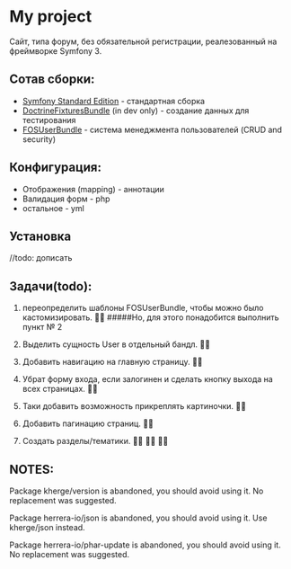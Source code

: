 My project 
==========
Сайт, типа форум, без обязательной регистрации, реалезованный на фреймворке Symfony 3.


**Сотав сборки:**
-----------------

* [Symfony Standard Edition](https://github.com/symfony/symfony-standard) - стандартная сборка 
* [DoctrineFixturesBundle](https://github.com/doctrine/DoctrineFixturesBundle) (in dev only) - создание данных для тестирования
* [FOSUserBundle](https://github.com/FriendsOfSymfony/FOSUserBundle) - система менеджмента пользователей (CRUD and security)

**Конфигурация**:
--------------
   * Отображения (mapping) - аннотации
   * Валидация форм - php
   * остальное - yml
  
**Установка**
-------------
//todo: дописать

Задачи(todo):
----
1. переопределить шаблоны FOSUserBundle, чтобы можно было кастомизировать. 👌🏻
#####Но, для этого понадобится выполнить пункт № 2

2. Выделить сущность User  в отдельный бандл. 👌🏻

3. Добавить навигацию на главную страницу. 👌🏻  

4. Убрат форму входа, если залогинен и сделать кнопку выхода на всех страницах. 👌🏻

5. Таки добавить возможность прикреплять картиночки. 👌🏻

6. Добавить пагинацию страниц. 👌🏻

7. Создать разделы/тематики. 👌🏻 👌🏻 👌🏻

NOTES:
----
Package kherge/version is abandoned, you should avoid using it. No replacement was suggested. 

Package herrera-io/json is abandoned, you should avoid using it. Use kherge/json instead.

Package herrera-io/phar-update is abandoned, you should avoid using it. No replacement was suggested.
